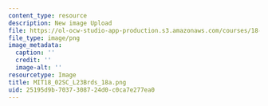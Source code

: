 ```yaml
---
content_type: resource
description: New image Upload
file: https://ol-ocw-studio-app-production.s3.amazonaws.com/courses/18-02sc-multivariable-calculus-fall-2010/25195d9b7037308724d0c0ca7e277ea0_MIT18_02SC_L23Brds_18a.png
file_type: image/png
image_metadata:
  caption: ''
  credit: ''
  image-alt: ''
resourcetype: Image
title: MIT18_02SC_L23Brds_18a.png
uid: 25195d9b-7037-3087-24d0-c0ca7e277ea0
---
```

